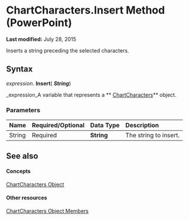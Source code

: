 
# ChartCharacters.Insert Method (PowerPoint)

 **Last modified:** July 28, 2015

Inserts a string preceding the selected characters.

## Syntax

 _expression_. **Insert**( **_String_**)

 _expression_A variable that represents a  ** [ChartCharacters](2f659f71-f277-dab4-f2bd-631c7a2424de.md)** object.


### Parameters



|**Name**|**Required/Optional**|**Data Type**|**Description**|
|:-----|:-----|:-----|:-----|
|String|Required| **String**|The string to insert.|

## See also


#### Concepts


 [ChartCharacters Object](2f659f71-f277-dab4-f2bd-631c7a2424de.md)
#### Other resources


 [ChartCharacters Object Members](6c62619a-e176-664e-c30a-83768861f650.md)
